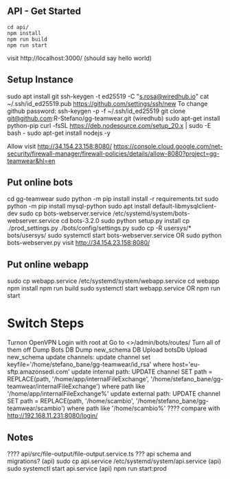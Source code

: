## API - Get Started
```
cd api/
npm install
npm run build
npm run start
```
visit http://localhost:3000/ (should say hello world) 

## Setup Instance
sudo apt install git
ssh-keygen -t ed25519 -C "s.rosa@wiredhub.io"
cat ~/.ssh/id_ed25519.pub
https://github.com/settings/ssh/new
To change github password: ssh-keygen -p -f ~/.ssh/id_ed25519
git clone git@github.com:R-Stefano/gg-teamwear.git (wiredhub)
sudo apt-get install python-pip
curl -fsSL https://deb.nodesource.com/setup_20.x | sudo -E bash -
sudo apt-get install nodejs -y

Allow visit http://34.154.23.158:8080/
https://console.cloud.google.com/net-security/firewall-manager/firewall-policies/details/allow-8080?project=gg-teamwear&hl=en

## Put online bots
cd gg-teamwear
sudo python -m pip install install -r requirements.txt
sudo python -m pip install mysql-python
sudo apt install default-libmysqlclient-dev
sudo cp bots-webserver.service /etc/systemd/system/bots-webserver.service
cd bots-3.2.0
sudo python setup.py install
cp ./prod_settings.py ./bots/config/settings.py
sudo cp -R usersys/* bots/usersys/
sudo systemctl start bots-webserver.service OR sudo python bots-webserver.py
visit http://34.154.23.158:8080/



## Put online webapp
sudo cp webapp.service /etc/systemd/system/webapp.service
cd webapp
npm install
npm run build
sudo systemctl start webapp.service OR npm run start

# Switch Steps
Turnon OpenVPN
Login with root at 
Go to <>/admin/bots/routes/
Turn all of them off
Dump Bots DB
Dump new_schema DB
Upload botsDb
Upload new_schema
update channels: update channel set keyfile='/home/stefano_bane/gg-teamwear/id_rsa' where host='eu-sftp.amazonsedi.com'
update internal path: UPDATE channel SET path = REPLACE(path, '/home/app/internalFileExchange', '/home/stefano_bane/gg-teamwear/internalFileExchange') where path like '/home/app/internalFileExchange%'
update external path: UPDATE channel SET path = REPLACE(path, '/home/scambio', '/home/stefano_bane/gg-teamwear/scambio') where path like '/home/scambio%'
????
compare with http://192.168.11.231:8080/login/

## Notes
???? api/src/file-output/file-output.service.ts
??? api schema and migrations?
(api) sudo cp api.service /etc/systemd/system/api.service
(api) sudo systemctl start api.service 
(api) npm run start:prod